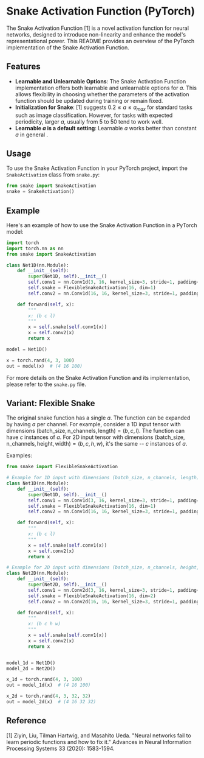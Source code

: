 # Snake Activation Function (PyTorch)

The Snake Activation Function [1] is a novel activation function for neural networks, designed to introduce non-linearity and enhance the model's representational power. This README provides an overview of the PyTorch implementation of the Snake Activation Function.

## Features

- **Learnable and Unlearnable Options**: The Snake Activation Function implementation offers both learnable and unlearnable options for $a$. This allows flexibility in choosing whether the parameters of the activation function should be updated during training or remain fixed.
- **Initialization for Snake**: [1] suggests $0.2 \leq a \leq a_{max}$ for standard tasks such as image classification. However, for tasks with expected periodicity, larger $a$, usually from $5$ to $50$ tend to work well.
- **Learnable $a$ is a default setting**: Learnable $a$ works better than constant $a$ in general . 


## Usage

To use the Snake Activation Function in your PyTorch project, 
import the `SnakeActivation` class from `snake.py`:

```python
from snake import SnakeActivation
snake = SnakeActivation()
```

## Example

Here's an example of how to use the Snake Activation Function in a PyTorch model:

```python
import torch
import torch.nn as nn
from snake import SnakeActivation

class Net1D(nn.Module):
    def __init__(self):
        super(Net1D, self).__init__()
        self.conv1 = nn.Conv1d(3, 16, kernel_size=3, stride=1, padding=1)
        self.snake = FlexibleSnakeActivation(16, dim=1)
        self.conv2 = nn.Conv1d(16, 16, kernel_size=3, stride=1, padding=1)

    def forward(self, x):
        """
        x: (b c l)
        """
        x = self.snake(self.conv1(x))
        x = self.conv2(x)
        return x

model = Net1D()

x = torch.rand(4, 3, 100)
out = model(x)  # (4 16 100)
```
For more details on the Snake Activation Function and its implementation, please refer to the `snake.py` file.


## Variant: Flexible Snake
The original snake function has a single $a$. The function can be expanded by having $a$ per channel. 
For example, consider a 1D input tensor with dimensions $(\text{batch\_size}, \text{n\_channels}, \text{length}) = (b, c, l)$. The function can have $c$ instances of $a$. For 2D input tensor with dimensions $(\text{batch\_size}, \text{n\_channels}, \text{height}, \text{width}) = (b, c, h, w)$, it's the same -- $c$ instances of $a$.

Examples:
```python
from snake import FlexibleSnakeActivation

# Example for 1D input with dimensions (batch_size, n_channels, length)
class Net1D(nn.Module):
    def __init__(self):
        super(Net1D, self).__init__()
        self.conv1 = nn.Conv1d(3, 16, kernel_size=3, stride=1, padding=1)
        self.snake = FlexibleSnakeActivation(16, dim=1)
        self.conv2 = nn.Conv1d(16, 16, kernel_size=3, stride=1, padding=1)

    def forward(self, x):
        """
        x: (b c l)
        """
        x = self.snake(self.conv1(x))
        x = self.conv2(x)
        return x

# Example for 2D input with dimensions (batch_size, n_channels, height, width)
class Net2D(nn.Module):
    def __init__(self):
        super(Net2D, self).__init__()
        self.conv1 = nn.Conv2d(3, 16, kernel_size=3, stride=1, padding=1)
        self.snake = FlexibleSnakeActivation(16, dim=2)
        self.conv2 = nn.Conv2d(16, 16, kernel_size=3, stride=1, padding=1)

    def forward(self, x):
        """
        x: (b c h w)
        """
        x = self.snake(self.conv1(x))
        x = self.conv2(x)
        return x


model_1d = Net1D()
model_2d = Net2D()

x_1d = torch.rand(4, 3, 100)
out = model_1d(x)  # (4 16 100)

x_2d = torch.rand(4, 3, 32, 32)
out = model_2d(x)  # (4 16 32 32)
```

## Reference
[1] Ziyin, Liu, Tilman Hartwig, and Masahito Ueda. "Neural networks fail to learn periodic functions and how to fix it." Advances in Neural Information Processing Systems 33 (2020): 1583-1594.